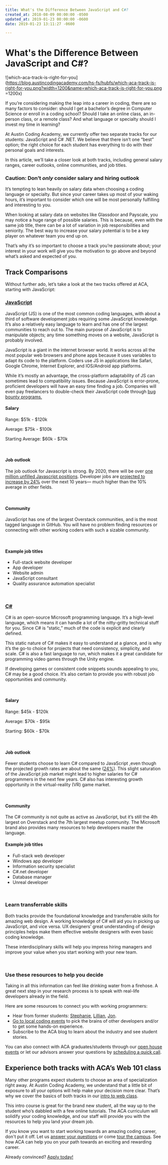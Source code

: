 ```yaml
---
title: What's the Difference Between JavaScript and C#?
created_at: 2018-08-09 00:00:00 -0500
updated_at: 2019-01-23 00:00:00 -0600
date: 2019-01-23 13:11:27 -0600

---
```

# What's the Difference Between JavaScript and C#?

![which-aca-track-is-right-for-you](https://blog.austincodingacademy.com/hs-fs/hubfs/which-aca-track-is-right-for-you.png?width=1200&name=which-aca-track-is-right-for-you.png =1200x)

If you’re considering making the leap into a career in coding, there are so many factors to consider: should I get a bachelor’s degree in Computer Science or enroll in a coding school? Should I take an online class, an in-person class, or a remote class? And what language or specialty should I invest my time in learning?

At Austin Coding Academy, we currently offer two separate tracks for our students: JavaScript and C# .NET. We believe that there isn’t one “best” option; the right choice for each student has everything to do with their personal goals and interests.

In this article, we’ll take a closer look at both tracks, including general salary ranges, career outlooks, online communities, and job titles.

### Caution: Don’t _only_ consider salary and hiring outlook

It’s tempting to lean heavily on salary data when choosing a coding language or specialty. But since your career takes up most of your waking hours, it’s important to consider which one will be most personally fulfilling and interesting to you.

When looking at salary data on websites like Glassdoor and Payscale, you may notice a huge range of possible salaries. This is because, even with the same job title, there can be a lot of variation in job responsibilities and seniority. The best way to increase your salary potential is to be a key player on whatever team you end up on.

That’s why it’s so important to choose a track you’re passionate about; your interest in your work will give you the motivation to go above and beyond what’s asked and expected of you.

## Track Comparisons

Without further ado, let’s take a look at the two tracks offered at ACA, starting with JavaScript:

### [JavaScript](https://austincodingacademy.com/javascript/)

JavaScript (JS) is one of the most common coding languages, with about a third of software development jobs requiring some JavaScript knowledge. It’s also a relatively easy language to learn and has one of the largest communities to reach out to. The main purpose of JavaScript is to manipulate objects; any time something moves on a website, JavaScript is probably involved.

JavaScript is a giant in the internet browser world. It works across all the most popular web browsers and phone apps because it uses variables to adapt its code to the platform. Coders use JS in applications like Safari, Google Chrome, Internet Explorer, and IOS/Android app platforms.

While it’s mostly an advantage, the cross-platform adaptability of JS can sometimes lead to compatibility issues. Because JavaScript is error-prone, proficient developers will have an easy time finding a job. Companies will even pay freelancers to double-check their JavaScript code through [bug bounty programs.](https://www.bugcrowd.com/bug-bounty-list/)

#### Salary

Range: $51k - $120k

Average: $75k - $100k

Starting Average: $60k - $70k

 

#### Job outlook

The job outlook for Javascript is strong. By 2020, there will be over [one million unfilled Javascript positions](https://www.wsj.com/articles/computer-programming-is-a-trade-lets-act-like-it-1407109947). Developer jobs are [projected to increase by 24%](https://www.bls.gov/ooh/computer-and-information-technology/software-developers.htm) over the next 10 years— much higher than the 10% average in other fields.

 

#### Community

JavaScript has one of the largest Overstack communities, and is the most tagged language in GitHub. You will have no problem finding resources or connecting with other working coders with such a sizable community.

 

#### Example job titles

* Full-stack website developer
* App developer
* Website admin
* JavaScript consultant
* Quality assurance automation specialist

 

### [**C#**](https://austincodingacademy.com/csharp/)

C# is an open-source Microsoft programming language. It’s a high-level language, which means it can handle a lot of the nitty-gritty technical stuff for you. Since C# is “static,” much of the code is explicit and clearly defined.

This static nature of C# makes it easy to understand at a glance, and is why it’s the go-to choice for projects that need consistency, simplicity, and scale. C# is also a fast language to run, which makes it a great candidate for programming video games through the Unity engine.

If developing games or consistent code snippets sounds appealing to you, C# may be a good choice. It’s also certain to provide you with robust job opportunities and community.

 

#### Salary

Range: $45k - $120k

Average: $70k - $95k

Starting: $60k - $70k

 

#### Job outlook

Fewer students choose to learn C# compared to JavaScript ,even though the projected growth rates are about the same ([24%](https://www.bls.gov/ooh/computer-and-information-technology/software-developers.htm)). This slight saturation of the JavaScript job market might lead to higher salaries for C# programmers in the next few years. C# also has interesting growth opportunity in the virtual-reality (VR) game market.

 

#### Community

The C# community is not quite as active as JavaScript, but it’s still the 4th largest on Overstack and the 7th largest meetup community. The Microsoft brand also provides many resources to help developers master the language.

#### Example job titles

* Full-stack web developer
* Windows app developer
* Information security specialist
* C#.net developer
* Database manager
* Unreal developer

 

### Learn transferrable skills

Both tracks provide the foundational knowledge and transferrable skills for amazing web design. A working knowledge of C# will aid you in picking up JavaScript, and vice versa. UX designers’ great understanding of design principles helps make them effective website designers with even basic coding knowledge.

These interdisciplinary skills will help you impress hiring managers and improve your value when you start working with your new team.

 

### Use these resources to help you decide

Taking in all this information can feel like drinking water from a firehose. A great next step in your research process is to speak with real-life developers already in the field.  
  
Here are some resources to connect you with working programmers:

* Hear from former students: [Stephanie](https://blog.austincodingacademy.com/get-to-know-aca-graduate-stephanie-singler), [Lillian](https://blog.austincodingacademy.com/student-highlight-12/19), [Jon](https://blog.austincodingacademy.com/student-project-highlight-jon-gorman).
* [Go to local coding events](https://www.eventbrite.com/o/austin-coding-academy-10937668459) to pick the brains of other developers and/or to get some hands-on experience.
* Subscribe to the ACA blog to learn about the industry and see student stories.

You can also connect with ACA graduates/students through our [open house events](https://www.eventbrite.com/e/austin-coding-academy-open-house-tickets-53310470051) or let our advisors answer your questions by [scheduling a quick call](https://acaappointment.acuityscheduling.com/schedule.php?appointmentType=1406673).

## Experience both tracks with ACA’s Web 101 class

Many other programs expect students to choose an area of specialization right away. At Austin Coding Academy, we understand that a little bit of exposure to all your options will help make your decision more clear. That’s why we cover the basics of both tracks in our [intro to web class](https://austincodingacademy.com/apply/).

This intro course is great for the brand new student, all the way up to the student who’s dabbled with a few online tutorials. The ACA curriculum will solidify your coding knowledge, and our staff will provide you with the resources to help you land your dream job.

If you know you want to start working towards an amazing coding career, don't put it off. Let us [answer your questions](https://acaappointment.acuityscheduling.com/schedule.php?appointmentType=1406673) or come [tour the campus](https://info.austincodingacademy.com/schedule-a-campus-tour). See how ACA can help you on your path towards an exciting and rewarding career.

Already convinced? [Apply today!](https://austincodingacademy.com/apply/)